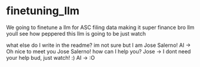 # finetuning_llm


We going to finetune a llm for ASC filing data making it super finance bro llm 
youll see how peppered this llm is going to be 
just watch 

what else do I write in the readme?
im not sure but I am Jose Salerno!
AI -> Oh nice to meet you Jose Salerno! how can I help you?
Jose -> I dont need your help bud, just watch! :)
AI -> :O 
